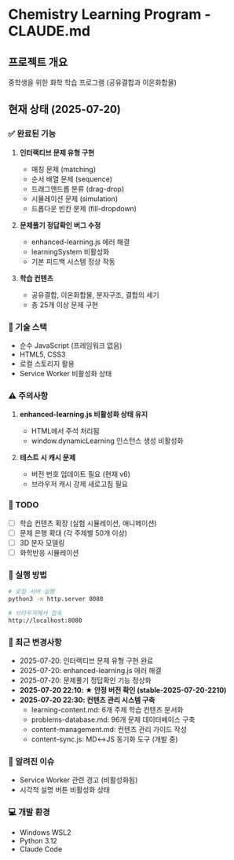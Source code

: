 # Chemistry Learning Program - CLAUDE.md

## 프로젝트 개요
중학생을 위한 화학 학습 프로그램 (공유결합과 이온화합물)

## 현재 상태 (2025-07-20)

### ✅ 완료된 기능
1. **인터랙티브 문제 유형 구현**
   - 매칭 문제 (matching)
   - 순서 배열 문제 (sequence)
   - 드래그앤드롭 분류 (drag-drop)
   - 시뮬레이션 문제 (simulation)
   - 드롭다운 빈칸 문제 (fill-dropdown)

2. **문제풀기 정답확인 버그 수정**
   - enhanced-learning.js 에러 해결
   - learningSystem 비활성화
   - 기본 피드백 시스템 정상 작동

3. **학습 컨텐츠**
   - 공유결합, 이온화합물, 분자구조, 결합의 세기
   - 총 25개 이상 문제 구현

### 🔧 기술 스택
- 순수 JavaScript (프레임워크 없음)
- HTML5, CSS3
- 로컬 스토리지 활용
- Service Worker 비활성화 상태

### ⚠️ 주의사항
1. **enhanced-learning.js 비활성화 상태 유지**
   - HTML에서 주석 처리됨
   - window.dynamicLearning 인스턴스 생성 비활성화

2. **테스트 시 캐시 문제**
   - 버전 번호 업데이트 필요 (현재 v6)
   - 브라우저 캐시 강제 새로고침 필요

### 📝 TODO
- [ ] 학습 컨텐츠 확장 (실험 시뮬레이션, 애니메이션)
- [ ] 문제 은행 확대 (각 주제별 50개 이상)
- [ ] 3D 분자 모델링
- [ ] 화학반응 시뮬레이션

### 🚀 실행 방법
```bash
# 로컬 서버 실행
python3 -m http.server 8080

# 브라우저에서 접속
http://localhost:8080
```

### 📌 최근 변경사항
- 2025-07-20: 인터랙티브 문제 유형 구현 완료
- 2025-07-20: enhanced-learning.js 에러 해결
- 2025-07-20: 문제풀기 정답확인 기능 정상화
- **2025-07-20 22:10: ★ 안정 버전 확인 (stable-2025-07-20-2210)**
- **2025-07-20 22:30: 컨텐츠 관리 시스템 구축**
  - learning-content.md: 6개 주제 학습 컨텐츠 문서화
  - problems-database.md: 96개 문제 데이터베이스 구축
  - content-management.md: 컨텐츠 관리 가이드 작성
  - content-sync.js: MD↔JS 동기화 도구 (개발 중)

### 🐛 알려진 이슈
- Service Worker 관련 경고 (비활성화됨)
- 시각적 설명 버튼 비활성화 상태

### 💻 개발 환경
- Windows WSL2
- Python 3.12
- Claude Code